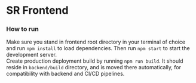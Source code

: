 # SR Frontend

### How to run
Make sure you stand in frontend root directory in your terminal of choice and run `npm install` to load dependencies. Then run `npm start` to start the development server.  
Create production deployment build by running `npm run build`. It should reside in `backend/build` directory, and is moved there automatically, for compatibility with backend and CI/CD pipelines.